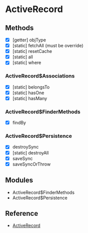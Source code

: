 # ActiveRecord

## Methods

- [x] [getter] objType
- [x] [static] fetchAll (must be override)
- [x] [static] resetCache
- [x] [static] all
- [x] [static] where

### ActiveRecord$Associations

- [x] [static] belongsTo
- [x] [static] hasOne
- [x] [static] hasMany

### ActiveRecord$FinderMethods

- [x] findBy

### ActiveRecord$Persistence

- [x] destroySync
- [x] [static] destroyAll
- [x] saveSync
- [x] saveSyncOrThrow

## Modules

- ActiveRecord$FinderMethods
- ActiveRecord$Persistence

## Reference

- [ActiveRecord](https://api.rubyonrails.org/classes/ActiveRecord.html)
